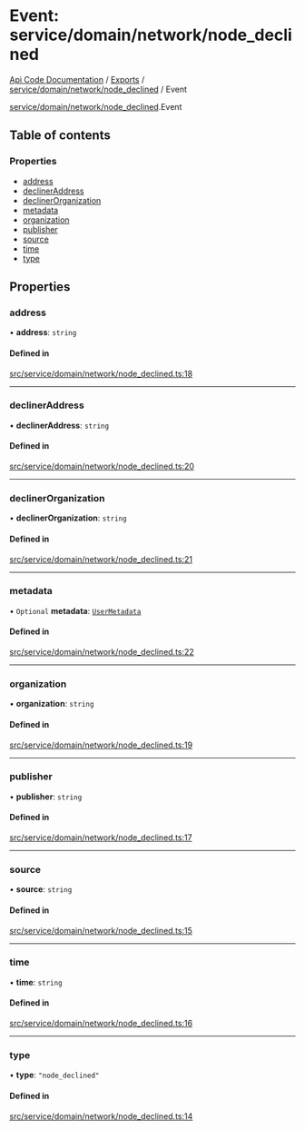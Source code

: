 # Event: service/domain/network/node_declined
[Api Code Documentation](../README.md) / [Exports](../modules.md) / [service/domain/network/node\_declined](../modules/service_domain_network_node_declined.md) / Event

[service/domain/network/node\_declined](../modules/service_domain_network_node_declined.md).Event

## Table of contents

### Properties

- [address](service_domain_network_node_declined.Event.md#address)
- [declinerAddress](service_domain_network_node_declined.Event.md#declineraddress)
- [declinerOrganization](service_domain_network_node_declined.Event.md#declinerorganization)
- [metadata](service_domain_network_node_declined.Event.md#metadata)
- [organization](service_domain_network_node_declined.Event.md#organization)
- [publisher](service_domain_network_node_declined.Event.md#publisher)
- [source](service_domain_network_node_declined.Event.md#source)
- [time](service_domain_network_node_declined.Event.md#time)
- [type](service_domain_network_node_declined.Event.md#type)

## Properties

### address

• **address**: `string`

#### Defined in

[src/service/domain/network/node_declined.ts:18](https://github.com/openkfw/TruBudget/blob/c993c60c/api/src/service/domain/network/node_declined.ts#L18)

___

### declinerAddress

• **declinerAddress**: `string`

#### Defined in

[src/service/domain/network/node_declined.ts:20](https://github.com/openkfw/TruBudget/blob/c993c60c/api/src/service/domain/network/node_declined.ts#L20)

___

### declinerOrganization

• **declinerOrganization**: `string`

#### Defined in

[src/service/domain/network/node_declined.ts:21](https://github.com/openkfw/TruBudget/blob/c993c60c/api/src/service/domain/network/node_declined.ts#L21)

___

### metadata

• `Optional` **metadata**: [`UserMetadata`](../modules/service_domain_metadata.md#usermetadata)

#### Defined in

[src/service/domain/network/node_declined.ts:22](https://github.com/openkfw/TruBudget/blob/c993c60c/api/src/service/domain/network/node_declined.ts#L22)

___

### organization

• **organization**: `string`

#### Defined in

[src/service/domain/network/node_declined.ts:19](https://github.com/openkfw/TruBudget/blob/c993c60c/api/src/service/domain/network/node_declined.ts#L19)

___

### publisher

• **publisher**: `string`

#### Defined in

[src/service/domain/network/node_declined.ts:17](https://github.com/openkfw/TruBudget/blob/c993c60c/api/src/service/domain/network/node_declined.ts#L17)

___

### source

• **source**: `string`

#### Defined in

[src/service/domain/network/node_declined.ts:15](https://github.com/openkfw/TruBudget/blob/c993c60c/api/src/service/domain/network/node_declined.ts#L15)

___

### time

• **time**: `string`

#### Defined in

[src/service/domain/network/node_declined.ts:16](https://github.com/openkfw/TruBudget/blob/c993c60c/api/src/service/domain/network/node_declined.ts#L16)

___

### type

• **type**: ``"node_declined"``

#### Defined in

[src/service/domain/network/node_declined.ts:14](https://github.com/openkfw/TruBudget/blob/c993c60c/api/src/service/domain/network/node_declined.ts#L14)
